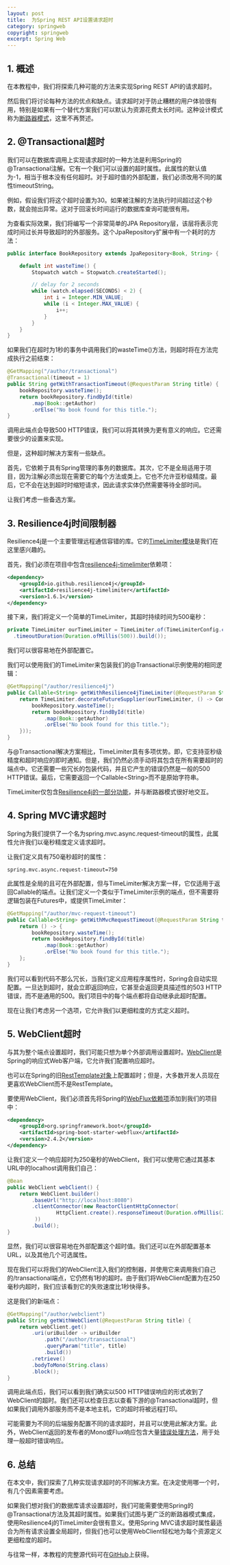 ```yaml
---
layout: post
title:  为Spring REST API设置请求超时
category: springweb
copyright: springweb
excerpt: Spring Web
---
```


## 1. 概述

在本教程中，我们将探索几种可能的方法来实现Spring REST API的请求超时。

然后我们将讨论每种方法的优点和缺点。请求超时对于防止糟糕的用户体验很有用，特别是如果有一个替代方案我们可以默认为资源花费太长时间。这种设计模式称为[断路器模式](https://www.baeldung.com/spring-cloud-circuit-breaker)，这里不再赘述。

## 2. @Transactional超时

我们可以在数据库调用上实现请求超时的一种方法是利用Spring的@Transactional注解。它有一个我们可以设置的超时属性。此属性的默认值为-1，相当于根本没有任何超时。对于超时值的外部配置，我们必须改用不同的属性timeoutString。

例如，假设我们将这个超时设置为30。如果被注解的方法执行时间超过这个秒数，就会抛出异常。这对于回滚长时间运行的数据库查询可能很有用。

为查看实际效果，我们将编写一个非常简单的JPA Repository层，该层将表示完成时间过长并导致超时的外部服务。这个JpaRepository扩展中有一个耗时的方法：

```java
public interface BookRepository extends JpaRepository<Book, String> {

    default int wasteTime() {
        Stopwatch watch = Stopwatch.createStarted();

        // delay for 2 seconds
        while (watch.elapsed(SECONDS) < 2) {
            int i = Integer.MIN_VALUE;
            while (i < Integer.MAX_VALUE) {
                i++;
            }
        }
    }
}
```

如果我们在超时为1秒的事务中调用我们的wasteTime()方法，则超时将在方法完成执行之前结束：

```java
@GetMapping("/author/transactional")
@Transactional(timeout = 1)
public String getWithTransactionTimeout(@RequestParam String title) {
    bookRepository.wasteTime();
    return bookRepository.findById(title)
        .map(Book::getAuthor)
        .orElse("No book found for this title.");
}
```

调用此端点会导致500 HTTP错误，我们可以将其转换为更有意义的响应。它还需要很少的设置来实现。

但是，这种超时解决方案有一些缺点。

首先，它依赖于具有Spring管理的事务的数据库。其次，它不是全局适用于项目，因为注解必须出现在需要它的每个方法或类上。它也不允许亚秒级精度。最后，它不会在达到超时时缩短请求，因此请求实体仍然需要等待全部时间。

让我们考虑一些备选方案。

## 3. Resilience4j时间限制器

Resilience4j是一个主要管理远程通信容错的库。它的[TimeLimiter模块](https://resilience4j.readme.io/docs/timeout)是我们在这里感兴趣的。

首先，我们必须在项目中包含[resilience4j-timelimiter](https://search.maven.org/artifact/io.github.resilience4j/resilience4j-timelimiter)依赖项：

```xml
<dependency>
    <groupId>io.github.resilience4j</groupId>
    <artifactId>resilience4j-timelimiter</artifactId>
    <version>1.6.1</version>
</dependency>
```

接下来，我们将定义一个简单的TimeLimiter，其超时持续时间为500毫秒：

```java
private TimeLimiter ourTimeLimiter = TimeLimiter.of(TimeLimiterConfig.custom()
  .timeoutDuration(Duration.ofMillis(500)).build());
```

我们可以很容易地在外部配置它。

我们可以使用我们的TimeLimiter来包装我们的@Transactional示例使用的相同逻辑：

```java
@GetMapping("/author/resilience4j")
public Callable<String> getWithResilience4jTimeLimiter(@RequestParam String title) {
    return TimeLimiter.decorateFutureSupplier(ourTimeLimiter, () -> CompletableFuture.supplyAsync(() -> {
        bookRepository.wasteTime();
        return bookRepository.findById(title)
            .map(Book::getAuthor)
            .orElse("No book found for this title.");
    }));
}
```

与@Transactional解决方案相比，TimeLimiter具有多项优势。即，它支持亚秒级精度和超时响应的即时通知。但是，我们仍然必须手动将其包含在所有需要超时的端点中。它还需要一些冗长的包装代码，并且它产生的错误仍然是一般的500 HTTP错误。最后，它需要返回一个Callable<String\>而不是原始字符串。

TimeLimiter仅包含[Resilience4j的一部分功能](https://www.baeldung.com/resilience4j)，并与断路器模式很好地交互。

## 4. Spring MVC请求超时

Spring为我们提供了一个名为spring.mvc.async.request-timeout的属性，此属性允许我们以毫秒精度定义请求超时。

让我们定义具有750毫秒超时的属性：

```properties
spring.mvc.async.request-timeout=750
```

此属性是全局的且可在外部配置，但与TimeLimiter解决方案一样，它仅适用于返回Callable的端点。让我们定义一个类似于TimeLimiter示例的端点，但不需要将逻辑包装在Futures中，或提供TimeLimiter：

```java
@GetMapping("/author/mvc-request-timeout")
public Callable<String> getWithMvcRequestTimeout(@RequestParam String title) {
    return () -> {
        bookRepository.wasteTime();
        return bookRepository.findById(title)
            .map(Book::getAuthor)
            .orElse("No book found for this title.");
    };
}
```

我们可以看到代码不那么冗长，当我们定义应用程序属性时，Spring会自动实现配置。一旦达到超时，就会立即返回响应，它甚至会返回更具描述性的503 HTTP错误，而不是通用的500。我们项目中的每个端点都将自动继承此超时配置。

现在让我们考虑另一个选项，它允许我们以更细粒度的方式定义超时。

## 5. WebClient超时

与其为整个端点设置超时，我们可能只想为单个外部调用设置超时。[WebClient](https://www.baeldung.com/spring-5-webclient)是Spring的响应式Web客户端，它允许我们配置响应超时。

也可以在Spring的旧[RestTemplate对象](https://www.baeldung.com/rest-template)上配置超时；但是，大多数开发人员现在更喜欢WebClient而不是RestTemplate。

要使用WebClient，我们必须首先将Spring的[WebFlux依赖项](https://search.maven.org/search?q=a:spring-boot-starter-webflux)添加到我们的项目中：

```xml
<dependency>
    <groupId>org.springframework.boot</groupId>
    <artifactId>spring-boot-starter-webflux</artifactId>
    <version>2.4.2</version>
</dependency>
```

让我们定义一个响应超时为250毫秒的WebClient，我们可以使用它通过其基本URL中的localhost调用我们自己：

```java
@Bean
public WebClient webClient() {
    return WebClient.builder()
        .baseUrl("http://localhost:8080")
        .clientConnector(new ReactorClientHttpConnector(
                HttpClient.create().responseTimeout(Duration.ofMillis(250))
         ))
        .build();
}
```

显然，我们可以很容易地在外部配置这个超时值。我们还可以在外部配置基本URL，以及其他几个可选属性。

现在我们可以将我们的WebClient注入我们的控制器，并使用它来调用我们自己的/transactional端点，它仍然有1秒的超时。由于我们将WebClient配置为在250毫秒内超时，我们应该看到它的失败速度比1秒快得多。

这是我们的新端点：

```java
@GetMapping("/author/webclient")
public String getWithWebClient(@RequestParam String title) {
    return webClient.get()
        .uri(uriBuilder -> uriBuilder
            .path("/author/transactional")
            .queryParam("title", title)
            .build())
        .retrieve()
        .bodyToMono(String.class)
        .block();
}
```

调用此端点后，我们可以看到我们确实以500 HTTP错误响应的形式收到了WebClient的超时。我们还可以检查日志以查看下游的@Transactional超时，但如果我们调用外部服务而不是本地主机，它的超时将被远程打印。

可能需要为不同的后端服务配置不同的请求超时，并且可以使用此解决方案。此外，WebClient返回的发布者的Mono或Flux响应包含大量[错误处理方法](https://www.baeldung.com/spring-webflux-errors)，用于处理一般超时错误响应。

## 6. 总结

在本文中，我们探索了几种实现请求超时的不同解决方案。在决定使用哪一个时，有几个因素需要考虑。

如果我们想对我们的数据库请求设置超时，我们可能需要使用Spring的@Transactional方法及其超时属性。如果我们试图与更广泛的断路器模式集成，使用Resilience4j的TimeLimiter会很有意义。使用Spring MVC请求超时属性最适合为所有请求设置全局超时，但我们也可以使用WebClient轻松地为每个资源定义更细粒度的超时。

与往常一样，本教程的完整源代码可在[GitHub](https://github.com/tuyucheng7/taketoday-tutorial4j/tree/master/spring-web-modules)上获得。